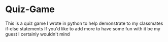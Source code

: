# Quiz-Game
This is a quiz game I wrote in python to help demonstrate to my classmates if-else statements
If you'd like to add more to have some fun with it be my guest I certainly wouldn't mind
